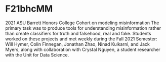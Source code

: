 # F21bhcMM
2021 ASU Barrett Honors College Cohort on modeling misinformation
The primary task was to produce tools for understanding misinformation rather than create classifiers for truth and falsehood, real and fake. 
Students worked on these projects and met weekly during the Fall 2021 Semester:
Will Hymer,
Colin Finnegan,
Jonathan Zhao,
Ninad Kulkarni, and
Jack Myers,
along with collaboration with Crystal Nguyen, a student researcher with the Unit for Data Science. 
